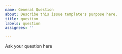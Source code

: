```yaml
---
name: General Question
about: Describe this issue template's purpose here.
title: question
labels: question
assignees: ''

---
```


Ask your question here
